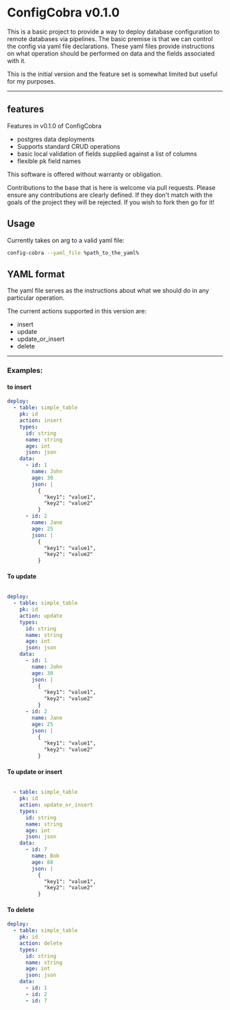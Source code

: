 # ConfigCobra v0.1.0

This is a basic project to provide a way to deploy database configuration to remote databases via pipelines. The basic premise is that we can control the config via yaml file declarations.  These yaml files provide instructions on what operation should be performed on data and the fields associated with it.

This is the initial version and the feature set is somewhat limited but useful for my purposes.

----

## features

Features in v0.1.0 of ConfigCobra

- postgres data deployments
- Supports standard CRUD operations
- basic local validation of fields supplied against a list of columns
- flexible pk field names

This software is offered without warranty or obligation. 

Contributions to the base that is here is welcome via pull requests. Please ensure any contributions are clearly defined. If they don't match with the goals of the project they will be rejected. If you wish to fork then go for it!

## Usage

Currently takes on arg to a valid yaml file:

```bash
config-cobra --yaml_file %path_to_the_yaml%
```


## YAML format

The yaml file serves as the instructions about what we should do in any particular operation.

The current actions supported in this version are:

- insert
- update
- update_or_insert
- delete

----

### Examples:
#### to insert 

``` yaml
deploy: 
  - table: simple_table
    pk: id
    action: insert
    types:
      id: string
      name: string
      age: int
      json: json
    data:
      - id: 1
        name: John
        age: 30
        json: |
          {
            "key1": "value1",
            "key2": "value2"
          }
      - id: 2
        name: Jane
        age: 25
        json: |
          {
            "key1": "value1",
            "key2": "value2"
          }
```

#### To update

``` yaml

deploy:
  - table: simple_table
    pk: id
    action: update
    types:
      id: string
      name: string
      age: int
      json: json
    data:
      - id: 1
        name: John
        age: 30
        json: |
          {
            "key1": "value1",
            "key2": "value2"
          }
      - id: 2
        name: Jane
        age: 25
        json: |
          {
            "key1": "value1",
            "key2": "value2"
          }

```

#### To update or insert

``` yaml

  - table: simple_table
    pk: id
    action: update_or_insert
    types:
      id: string
      name: string
      age: int
      json: json
    data:
      - id: 7
        name: Bob
        age: 88
        json: |
          {
            "key1": "value1",
            "key2": "value2"
          }

```

#### To delete

``` yaml
deploy: 
  - table: simple_table
    pk: id
    action: delete
    types:
      id: string
      name: string
      age: int
      json: json
    data:
      - id: 1
      - id: 2
      - id: 7
```
